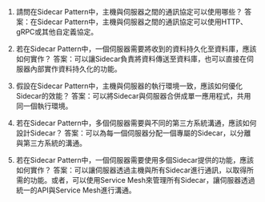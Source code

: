 

1. 請問在Sidecar Pattern中，主機與伺服器之間的通訊協定可以使用哪些？
答案：在Sidecar Pattern中，主機與伺服器之間的通訊協定可以使用HTTP、gRPC或其他自定義協定。

2. 若在Sidecar Pattern中，一個伺服器需要將收到的資料持久化至資料庫，應該如何實作？
答案：可以讓Sidecar負責將資料傳送至資料庫，也可以直接在伺服器內部實作資料持久化的功能。

3. 假設在Sidecar Pattern中，主機與伺服器的執行環境一致，應該如何優化Sidecar的效能？
答案：可以將Sidecar與伺服器合併成單一應用程式，共用同一個執行環境。

4. 若在Sidecar Pattern中，多個伺服器需要與不同的第三方系統溝通，應該如何設計Sidecar？
答案：可以為每一個伺服器分配一個專屬的Sidecar，以分離與第三方系統的溝通。

5. 若在Sidecar Pattern中，一個伺服器需要使用多個Sidecar提供的功能，應該如何實作？
答案：可以讓伺服器透過主機與所有Sidecar進行通訊，以取得所需的功能。或者，可以使用Service Mesh來管理所有Sidecar，讓伺服器透過統一的API與Service Mesh進行溝通。